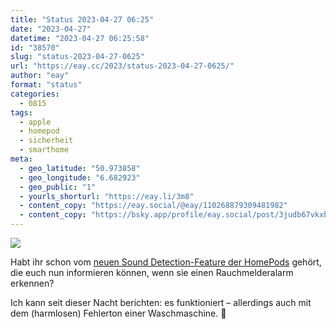 ```yaml
---
title: "Status 2023-04-27 06:25"
date: "2023-04-27"
datetime: "2023-04-27 06:25:58"
id: "38570"
slug: "status-2023-04-27-0625"
url: "https://eay.cc/2023/status-2023-04-27-0625/"
author: "eay"
format: "status"
categories:
  - 0815
tags:
  - apple
  - homepod
  - sicherheit
  - smarthome
meta:
  - geo_latitude: "50.973858"
  - geo_longitude: "6.682923"
  - geo_public: "1"
  - yourls_shorturl: "https://eay.li/3m8"
  - content_copy: "https://eay.social/@eay/110268879309481982"
  - content_copy: "https://bsky.app/profile/eay.social/post/3judb67vkxb25"
---
```


![](https://eay.cc/uploads/2023/homepod-alarm.png)

Habt ihr schon vom [neuen Sound Detection-Feature der HomePods](https://www.theverge.com/2023/4/18/23688208/apple-homepod-sound-recognition-smoke-co-alarms) gehört, die euch nun informieren können, wenn sie einen Rauchmelderalarm erkennen?

Ich kann seit dieser Nacht berichten: es funktioniert – allerdings auch mit dem (harmlosen) Fehlerton einer Waschmaschine. 🙈
